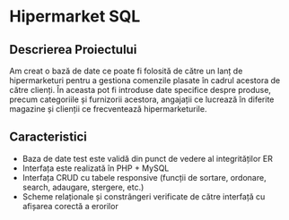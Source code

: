 # Hipermarket SQL

## Descrierea Proiectului

Am creat o bază de date ce poate fi folosită de către un lanț de hipermarketuri pentru a gestiona
comenzile plasate în cadrul acestora de către clienți. În aceasta pot fi introduse date specifice
despre produse, precum categoriile și furnizorii acestora, angajații ce lucrează în diferite
magazine și clienții ce frecventează hipermarketurile.

## Caracteristici 

- Baza de date test este validă din punct de vedere al integrităților ER
- Interfața este realizată în PHP + MySQL
- Interfața CRUD cu tabele responsive (funcții de sortare, ordonare, search, adaugare, stergere, etc.)
- Scheme relaționale și constrângeri verificate de către interfață cu afișarea corectă a erorilor
